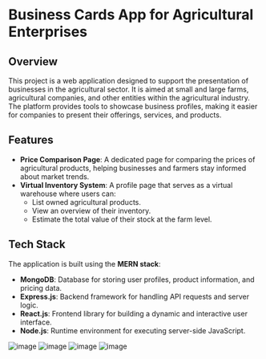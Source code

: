 # Business Cards App for Agricultural Enterprises

## Overview

This project is a web application designed to support the presentation of businesses in the agricultural sector. It is aimed at small and large farms, agricultural companies, and other entities within the agricultural industry. The platform provides tools to showcase business profiles, making it easier for companies to present their offerings, services, and products.  

## Features

- **Price Comparison Page**: A dedicated page for comparing the prices of agricultural products, helping businesses and farmers stay informed about market trends.  
- **Virtual Inventory System**: A profile page that serves as a virtual warehouse where users can:
  - List owned agricultural products.
  - View an overview of their inventory.
  - Estimate the total value of their stock at the farm level.  

## Tech Stack

The application is built using the **MERN stack**:
- **MongoDB**: Database for storing user profiles, product information, and pricing data.
- **Express.js**: Backend framework for handling API requests and server logic.
- **React.js**: Frontend library for building a dynamic and interactive user interface.
- **Node.js**: Runtime environment for executing server-side JavaScript.  

![image](https://github.com/user-attachments/assets/41f5fae8-ef45-4aef-af6c-ed4ec72b85c4)
![image](https://github.com/user-attachments/assets/8a0d6bd3-1abd-4d19-80a1-52533e170d94)
![image](https://github.com/user-attachments/assets/5149e495-5f34-412e-b804-7da7f9b374e7)
![image](https://github.com/user-attachments/assets/c0f04a87-d323-4da1-90e4-fb1332742824)
